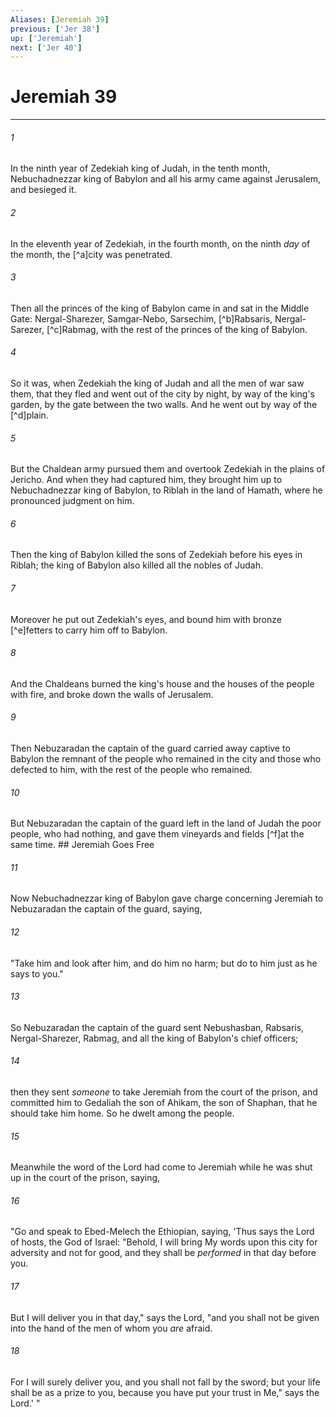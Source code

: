 ```yaml
---
Aliases: [Jeremiah 39]
previous: ['Jer 38']
up: ['Jeremiah']
next: ['Jer 40']
---
```

# Jeremiah 39

***


###### 1 
In the ninth year of Zedekiah king of Judah, in the tenth month, Nebuchadnezzar king of Babylon and all his army came against Jerusalem, and besieged it. 

###### 2 
In the eleventh year of Zedekiah, in the fourth month, on the ninth _day_ of the month, the [^a]city was penetrated. 

###### 3 
Then all the princes of the king of Babylon came in and sat in the Middle Gate: Nergal-Sharezer, Samgar-Nebo, Sarsechim, [^b]Rabsaris, Nergal-Sarezer, [^c]Rabmag, with the rest of the princes of the king of Babylon. 

###### 4 
So it was, when Zedekiah the king of Judah and all the men of war saw them, that they fled and went out of the city by night, by way of the king's garden, by the gate between the two walls. And he went out by way of the [^d]plain. 

###### 5 
But the Chaldean army pursued them and overtook Zedekiah in the plains of Jericho. And when they had captured him, they brought him up to Nebuchadnezzar king of Babylon, to Riblah in the land of Hamath, where he pronounced judgment on him. 

###### 6 
Then the king of Babylon killed the sons of Zedekiah before his eyes in Riblah; the king of Babylon also killed all the nobles of Judah. 

###### 7 
Moreover he put out Zedekiah's eyes, and bound him with bronze [^e]fetters to carry him off to Babylon. 

###### 8 
And the Chaldeans burned the king's house and the houses of the people with fire, and broke down the walls of Jerusalem. 

###### 9 
Then Nebuzaradan the captain of the guard carried away captive to Babylon the remnant of the people who remained in the city and those who defected to him, with the rest of the people who remained. 

###### 10 
But Nebuzaradan the captain of the guard left in the land of Judah the poor people, who had nothing, and gave them vineyards and fields [^f]at the same time. ## Jeremiah Goes Free 

###### 11 
Now Nebuchadnezzar king of Babylon gave charge concerning Jeremiah to Nebuzaradan the captain of the guard, saying, 

###### 12 
"Take him and look after him, and do him no harm; but do to him just as he says to you." 

###### 13 
So Nebuzaradan the captain of the guard sent Nebushasban, Rabsaris, Nergal-Sharezer, Rabmag, and all the king of Babylon's chief officers; 

###### 14 
then they sent _someone_ to take Jeremiah from the court of the prison, and committed him to Gedaliah the son of Ahikam, the son of Shaphan, that he should take him home. So he dwelt among the people. 

###### 15 
Meanwhile the word of the Lord had come to Jeremiah while he was shut up in the court of the prison, saying, 

###### 16 
"Go and speak to Ebed-Melech the Ethiopian, saying, 'Thus says the Lord of hosts, the God of Israel: "Behold, I will bring My words upon this city for adversity and not for good, and they shall be _performed_ in that day before you. 

###### 17 
But I will deliver you in that day," says the Lord, "and you shall not be given into the hand of the men of whom you _are_ afraid. 

###### 18 
For I will surely deliver you, and you shall not fall by the sword; but your life shall be as a prize to you, because you have put your trust in Me," says the Lord.' "

